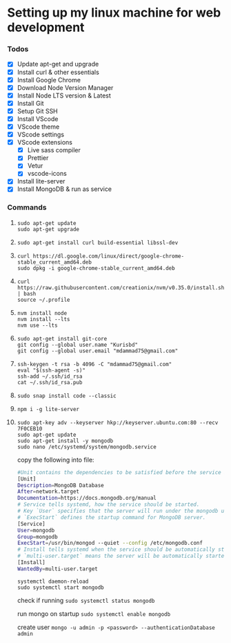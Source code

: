 # Setting up my linux machine for web development

### Todos

- [x] Update apt-get and upgrade
- [x] Install curl & other essentials
- [x] Install Google Chrome
- [x] Download Node Version Manager
- [x] Install Node LTS version & Latest
- [x] Install Git
- [x] Setup Git SSH
- [x] Install VScode
- [x] VScode theme
- [x] VScode settings
- [x] VScode extensions
  - [x] Live sass compiler
  - [x] Prettier
  - [x] Vetur
  - [x] vscode-icons
- [x] Install lite-server
- [x] Install MongoDB & run as service

### Commands

1. `sudo apt-get update`\
   `sudo apt-get upgrade`

2. `sudo apt-get install curl build-essential libssl-dev`

3. `curl https://dl.google.com/linux/direct/google-chrome-stable_current_amd64.deb`\
   `sudo dpkg -i google-chrome-stable_current_amd64.deb`

4. `curl https://raw.githubusercontent.com/creationix/nvm/v0.35.0/install.sh | bash`\
   `source ~/.profile`

5. `nvm install node`\
   `nvm install --lts`\
   `nvm use --lts`

6. `sudo apt-get install git-core`\
   `git config --global user.name "Kurisbd"`\
   `git config --global user.email "mdammad75@gmail.com"`

7. `ssh-keygen -t rsa -b 4096 -C "mdammad75@gmail.com"`\
   `eval "$(ssh-agent -s)"`\
   `ssh-add ~/.ssh/id_rsa`\
   `cat ~/.ssh/id_rsa.pub`

8. `sudo snap install code --classic`

12. `npm i -g lite-server`

13. `sudo apt-key adv --keyserver hkp://keyserver.ubuntu.com:80 --recv 7F0CEB10`\
    `sudo apt-get update`\
    `sudo apt-get install -y mongodb`\
    `sudo nano /etc/systemd/system/mongodb.service`


    copy the following into file:

    ```bash
    #Unit contains the dependencies to be satisfied before the service is started.
    [Unit]
    Description=MongoDB Database
    After=network.target
    Documentation=https://docs.mongodb.org/manual
    # Service tells systemd, how the service should be started.
    # Key `User` specifies that the server will run under the mongodb user and
    # `ExecStart` defines the startup command for MongoDB server.
    [Service]
    User=mongodb
    Group=mongodb
    ExecStart=/usr/bin/mongod --quiet --config /etc/mongodb.conf
    # Install tells systemd when the service should be automatically started.
    # `multi-user.target` means the server will be automatically started during boot.
    [Install]
    WantedBy=multi-user.target
    ```

    `systemctl daemon-reload`\
    `sudo systemctl start mongodb`

    check if running
    `sudo systemctl status mongodb`

    run mongo on startup
    `sudo systemctl enable mongodb`

    create user
    `mongo -u admin -p <password> --authenticationDatabase admin`
